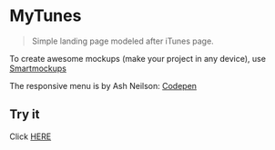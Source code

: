 # MyTunes

> Simple landing page modeled after iTunes page.

To create awesome mockups (make your project in any device), use [Smartmockups](https://a.paddle.com/v2/click/19214/34221?link=783 "Link to try out")

The responsive menu is by Ash Neilson: [Codepen](https://codepen.io/neilso/pen/ziwgI "Link to the pen")

## Try it

Click [HERE](https://boubissikouceila.github.io/simple-myTunes-website "Link to demo")